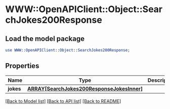 # WWW::OpenAPIClient::Object::SearchJokes200Response

## Load the model package
```perl
use WWW::OpenAPIClient::Object::SearchJokes200Response;
```

## Properties
Name | Type | Description | Notes
------------ | ------------- | ------------- | -------------
**jokes** | [**ARRAY[SearchJokes200ResponseJokesInner]**](SearchJokes200ResponseJokesInner.md) |  | 

[[Back to Model list]](../README.md#documentation-for-models) [[Back to API list]](../README.md#documentation-for-api-endpoints) [[Back to README]](../README.md)


